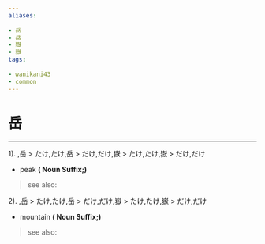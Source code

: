 ```yaml
---
aliases:
    
- 岳
- 岳
- 嶽
- 嶽
tags:
    
- wanikani43
- common
---
```


# 岳
---
1).
,岳 > たけ,たけ,岳 > だけ,だけ,嶽 > たけ,たけ,嶽 > だけ,だけ

- peak
**( Noun Suffix;)**
> see also: 
            
2).
,岳 > たけ,たけ,岳 > だけ,だけ,嶽 > たけ,たけ,嶽 > だけ,だけ

- mountain
**( Noun Suffix;)**
> see also: 
            